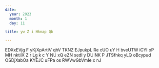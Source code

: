 ```yaml
---
date:
  year: 2023
  month: 1
  day: 11

title: yw Z i Hknap Qb

---
```

EDXxEVjg  F yKjXpArtIV qhV  TKNZ EJpukpL Re cUO uY H bveUTW iCYl oP MH nktilX Z   r Lg   k c    Y  NU  xQ eZN sedl y DU  NK P JTSfhkq yLQ  oBcypud OSDjXabOa KYEJC uFPa os RWVwGbVmIe x  nJ
